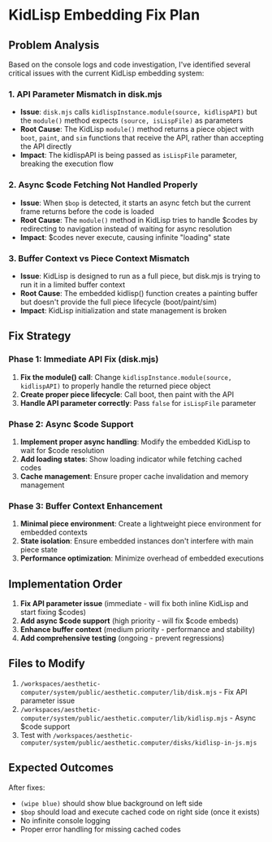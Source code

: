 # KidLisp Embedding Fix Plan

## Problem Analysis

Based on the console logs and code investigation, I've identified several critical issues with the current KidLisp embedding system:

### 1. **API Parameter Mismatch in disk.mjs**
- **Issue**: `disk.mjs` calls `kidlispInstance.module(source, kidlispAPI)` but the `module()` method expects `(source, isLispFile)` as parameters
- **Root Cause**: The KidLisp `module()` method returns a piece object with `boot`, `paint`, and `sim` functions that receive the API, rather than accepting the API directly
- **Impact**: The kidlispAPI is being passed as `isLispFile` parameter, breaking the execution flow

### 2. **Async $code Fetching Not Handled Properly**
- **Issue**: When `$bop` is detected, it starts an async fetch but the current frame returns before the code is loaded
- **Root Cause**: The `module()` method in KidLisp tries to handle $codes by redirecting to navigation instead of waiting for async resolution
- **Impact**: $codes never execute, causing infinite "loading" state

### 3. **Buffer Context vs Piece Context Mismatch**
- **Issue**: KidLisp is designed to run as a full piece, but disk.mjs is trying to run it in a limited buffer context
- **Root Cause**: The embedded kidlisp() function creates a painting buffer but doesn't provide the full piece lifecycle (boot/paint/sim)
- **Impact**: KidLisp initialization and state management is broken

## Fix Strategy

### Phase 1: Immediate API Fix (disk.mjs)
1. **Fix the module() call**: Change `kidlispInstance.module(source, kidlispAPI)` to properly handle the returned piece object
2. **Create proper piece lifecycle**: Call boot, then paint with the API
3. **Handle API parameter correctly**: Pass `false` for `isLispFile` parameter

### Phase 2: Async $code Support 
1. **Implement proper async handling**: Modify the embedded KidLisp to wait for $code resolution
2. **Add loading states**: Show loading indicator while fetching cached codes
3. **Cache management**: Ensure proper cache invalidation and memory management

### Phase 3: Buffer Context Enhancement
1. **Minimal piece environment**: Create a lightweight piece environment for embedded contexts
2. **State isolation**: Ensure embedded instances don't interfere with main piece state
3. **Performance optimization**: Minimize overhead of embedded executions

## Implementation Order

1. **Fix API parameter issue** (immediate - will fix both inline KidLisp and start fixing $codes)
2. **Add async $code support** (high priority - will fix $code embeds)
3. **Enhance buffer context** (medium priority - performance and stability)
4. **Add comprehensive testing** (ongoing - prevent regressions)

## Files to Modify

1. `/workspaces/aesthetic-computer/system/public/aesthetic.computer/lib/disk.mjs` - Fix API parameter issue
2. `/workspaces/aesthetic-computer/system/public/aesthetic.computer/lib/kidlisp.mjs` - Async $code support
3. Test with `/workspaces/aesthetic-computer/system/public/aesthetic.computer/disks/kidlisp-in-js.mjs`

## Expected Outcomes

After fixes:
- `(wipe blue)` should show blue background on left side
- `$bop` should load and execute cached code on right side (once it exists)
- No infinite console logging
- Proper error handling for missing cached codes
